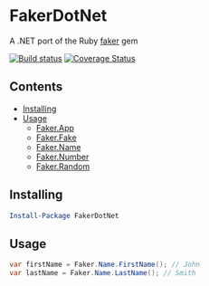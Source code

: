 # FakerDotNet

A .NET port of the Ruby [faker](https://github.com/stympy/faker) gem

[![Build status](https://ci.appveyor.com/api/projects/status/t0t75f9t4xanjfea/branch/master?svg=true)](https://ci.appveyor.com/project/mrstebo/fakerdotnet/branch/master)
[![Coverage Status](https://coveralls.io/repos/github/mrstebo/FakerDotNet/badge.svg?branch=master)](https://coveralls.io/github/mrstebo/FakerDotNet?branch=master)

Contents
--------

- [Installing](#installing)
- [Usage](#usage)
  - [Faker.App](doc/app.md)
  - [Faker.Fake](doc/fake.md)
  - [Faker.Name](doc/name.md)
  - [Faker.Number](doc/number.md)
  - [Faker.Random](doc/random.md)

## Installing

```powershell
Install-Package FakerDotNet
```

## Usage

```cs
var firstName = Faker.Name.FirstName(); // John
var lastName = Faker.Name.LastName(); // Smith
```